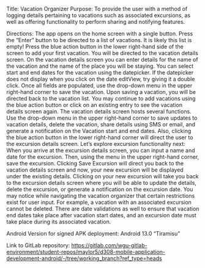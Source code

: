 Title: Vacation Organizer
Purpose: To provide the user with a method of logging details pertaining to vacations such as
associated excursions, as well as offering functionality to perform sharing and notifying features.

Directions:
The app opens on the home screen with a single button. Press the “Enter” button to be directed to a
list of vacations.
It is likely this list is empty! Press the blue action button in the lower right-hand side of the
screen to add your first vacation. You will be directed to the vacation details screen.
On the vacation details screen you can enter details for the name of the vacation and the name of
the place you will be staying. You can select start and end dates for the vacation using the
datepicker. If the datepicker does not display when you click on the date editView, try giving it a
double click. Once all fields are populated, use the drop-down menu in the upper right-hand corner
to save the vacation.
Upon saving a vacation, you will be directed back to the vacation list. You may continue to add
vacations using the blue action button or click on an existing entry to see the vacation details
screen again.
The vacation details screen hosts several functions. Use the drop-down menu in the upper right-hand
corner to save updates to vacation details, delete the vacation, share details using SMS or email,
and generate a notification on the Vacation start and end dates. Also, clicking the blue action
button in the lower right-hand corner will direct the user to the excursion details screen. Let’s
explore excursion functionality next:
When you arrive at the excursion details screen, you can input a name and date for the excursion.
Then, using the menu in the upper right-hand corner, save the excursion. Clicking Save Excursion
will direct you back to the vacation details screen and now, your new excursion will be displayed
under the existing details.
Clicking on your new excursion will take you back to the excursion details screen where you will be
able to update the details, delete the excursion, or generate a notification on the excursion date.
You may notice while navigating the vacation organizer that certain restrictions exist for user
input. For example, a vacation with an associated excursion cannot be deleted. There are date
validations as well to ensure that vacation end dates take place after vacation start dates, and an
excursion date must take place during its associated vacation.

Android Version for signed APK deployment: Android 13.0 “Tiramisu”

Link to GitLab
repository: https://gitlab.com/wgu-gitlab-environment/student-repos/maylor5/d308-mobile-application-development-android/-/tree/working_branch?ref_type=heads